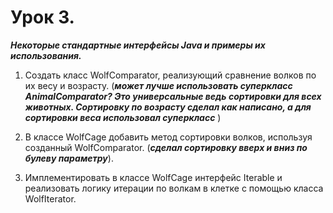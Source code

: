 # **Урок 3.**

***Некоторые стандартные интерфейсы Java и примеры их использования.***

1. Создать класс WolfComparator, реализующий сравнение волков по их весу и возрасту. (***может лучше использовать суперкласс AnimalComparator? Это универсальные ведь сортировки для всех животных. Сортировку по возрасту сделал как написано, а для сортировки веса использовал суперкласс*** )

2. В классе WolfCage добавить метод сортировки волков, используя созданный WolfComparator. (***сделал сортировку вверх и вниз по булеву параметру***).

3. Имплементировать в классе WolfCage интерфейс Iterable<Wolf> и реализовать логику итерации по волкам в клетке с помощью класса WolfIterator.